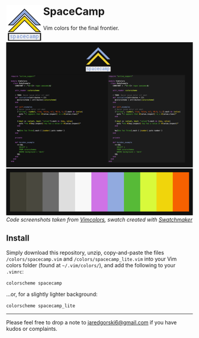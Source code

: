 # SpaceCamp <img align="left" width="100" height="100" src="/.media/spacecamp_logo.png">
Vim colors for the final frontier.

![SpaceCamp Theme](/.media/spacecamp_demo.png)
![Theme Swatch](/.media/spacecamp_colors.png)
*Code screenshots taken from [Vimcolors](https://github.com/jaredgorski/Swatchmaker), swatch created with [Swatchmaker](https://github.com/jaredgorski/Swatchmaker)*

## Install
Simply download this repository, unzip, copy-and-paste the files `/colors/spacecamp.vim` and `/colors/spacecamp_lite.vim` into your Vim colors folder (found at `~/.vim/colors/`), and add the following to your `.vimrc`:

```vim
colorscheme spacecamp
```
...or, for a slightly lighter background:
```vim
colorscheme spacecamp_lite
```

---

Please feel free to drop a note to jaredgorski6@gmail.com if you have kudos or complaints.
